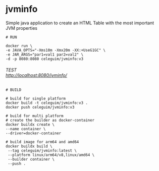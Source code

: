 # jvminfo

Simple java application to create an HTML Table with the most important JVM properties


```shell
# RUN

docker run \
-e JAVA_OPTS="-Xms10m -Xmx20m -XX:+UseG1GC" \
-e JAR_ARGS="par1=val1 par2=val2" \
-d -p 8080:8080 celeguim/jvminfo:v3

```

###### TEST </br>[http://localhost:8080/jvminfo/](http://localhost:8080/)

```shell
# BUILD

# build for single platform
docker build -t celeguim/jvminfo:v3 .
docker push celeguim/jvminfo:v3

# build for multi platform
# create the builder as docker-container
docker buildx create \
--name container \
--driver=docker-container

# build image for arm64 and amd64
docker buildx build \
 --tag celeguim/jvminfo:latest \
 --platform linux/arm64/v8,linux/amd64 \
 --builder container \
 --push .

```
